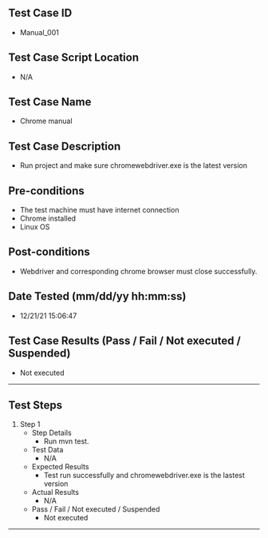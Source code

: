 ## Test Case ID
* Manual_001
## Test Case Script Location
* N/A
## Test Case Name
* Chrome manual
## Test Case Description
* Run project and make sure chromewebdriver.exe is the latest version
## Pre-conditions
* The test machine must have internet connection
* Chrome installed
* Linux OS
## Post-conditions
* Webdriver and corresponding chrome browser must close successfully.
## Date Tested (mm/dd/yy hh:mm:ss)
* 12/21/21 15:06:47
## Test Case Results (Pass / Fail / Not executed / Suspended)
* Not executed
---
## Test Steps
1. Step 1
	* Step Details
		* Run mvn test.
	* Test Data
		* N/A
	* Expected Results
		* Test run successfully and chromewebdriver.exe is the lastest version
	* Actual Results
		* N/A
	* Pass / Fail / Not executed / Suspended
		* Not executed
---
